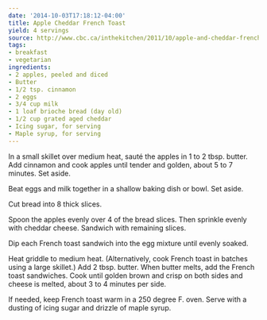 ```yaml
---
date: '2014-10-03T17:18:12-04:00'
title: Apple Cheddar French Toast
yield: 4 servings
source: http://www.cbc.ca/inthekitchen/2011/10/apple-and-cheddar-french-toast.html
tags:
- breakfast
- vegetarian
ingredients:
- 2 apples, peeled and diced
- Butter
- 1/2 tsp. cinnamon
- 2 eggs
- 3/4 cup milk
- 1 loaf brioche bread (day old)
- 1/2 cup grated aged cheddar
- Icing sugar, for serving
- Maple syrup, for serving
---
```


In a small skillet over medium heat, sauté the apples in 1 to 2
tbsp. butter. Add cinnamon and cook apples until tender and golden, about 5
to 7 minutes. Set aside.

Beat eggs and milk together in a shallow baking dish or bowl. Set aside.

Cut bread into 8 thick slices.

Spoon the apples evenly over 4 of the bread slices. Then sprinkle evenly
with cheddar cheese. Sandwich with remaining slices.

Dip each French toast sandwich into the egg mixture until evenly soaked.

Heat griddle to medium heat. (Alternatively, cook French toast in batches
using a large skillet.) Add 2 tbsp. butter. When butter melts, add the
French toast sandwiches. Cook until golden brown and crisp on both sides and
cheese is melted, about 3 to 4 minutes per side.

If needed, keep French toast warm in a 250 degree F. oven. Serve with a
dusting of icing sugar and drizzle of maple syrup.
